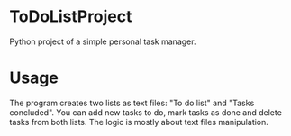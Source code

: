 # ToDoListProject
Python project of a simple personal task manager.

# Usage
The program creates two lists as text files: "To do list" and "Tasks concluded". You can add new tasks to do, mark tasks as done and delete tasks from both lists. The logic is mostly about text files manipulation.
